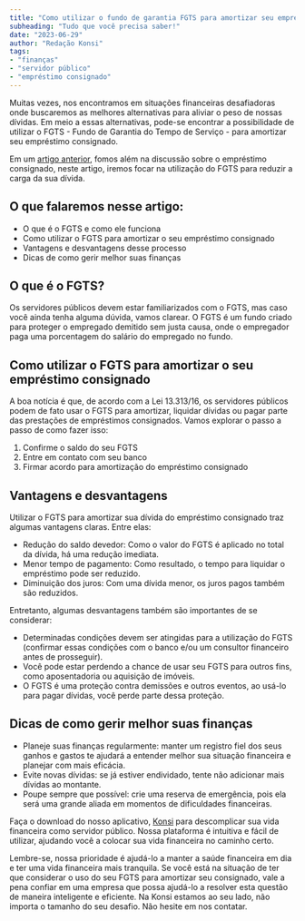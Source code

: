 ```yaml
---
title: "Como utilizar o fundo de garantia FGTS para amortizar seu empréstimo consignado"
subheading: "Tudo que você precisa saber!"
date: "2023-06-29"
author: "Redação Konsi"
tags:
- "finanças"
- "servidor público"
- "empréstimo consignado"
---
```


Muitas vezes, nos encontramos em situações financeiras desafiadoras onde buscaremos as melhores alternativas para aliviar o peso de nossas dívidas. Em meio a essas alternativas, pode-se encontrar a possibilidade de utilizar o FGTS - Fundo de Garantia do Tempo de Serviço - para amortizar seu empréstimo consignado.

Em um [artigo anterior](https://konsi.com.br/postagens/como-utilizar-o-fgts-para-amortizar-o-empréstimo-consignado), fomos além na discussão sobre o empréstimo consignado, neste artigo, iremos focar na utilização do FGTS para reduzir a carga da sua dívida.

## O que falaremos nesse artigo:
- O que é o FGTS e como ele funciona
- Como utilizar o FGTS para amortizar o seu empréstimo consignado
- Vantagens e desvantagens desse processo
- Dicas de como gerir melhor suas finanças

## O que é o FGTS?

Os servidores públicos devem estar familiarizados com o FGTS, mas caso você ainda tenha alguma dúvida, vamos clarear. O FGTS é um fundo criado para proteger o empregado demitido sem justa causa, onde o empregador paga uma porcentagem do salário do empregado no fundo. 

## Como utilizar o FGTS para amortizar o seu empréstimo consignado

A boa notícia é que, de acordo com a Lei 13.313/16, os servidores públicos podem de fato usar o FGTS para amortizar, liquidar dívidas ou pagar parte das prestações de empréstimos consignados. Vamos explorar o passo a passo de como fazer isso:
1. Confirme o saldo do seu FGTS
2. Entre em contato com seu banco
3. Firmar acordo para amortização do empréstimo consignado

## Vantagens e desvantagens

Utilizar o FGTS para amortizar sua dívida do empréstimo consignado traz algumas vantagens claras. Entre elas:
- Redução do saldo devedor: Como o valor do FGTS é aplicado no total da dívida, há uma redução imediata.
- Menor tempo de pagamento: Como resultado, o tempo para liquidar o empréstimo pode ser reduzido.
- Diminuição dos juros: Com uma dívida menor, os juros pagos também são reduzidos.

Entretanto, algumas desvantagens também são importantes de se considerar:
- Determinadas condições devem ser atingidas para a utilização do FGTS (confirmar essas condições com o banco e/ou um consultor financeiro antes de prosseguir).
- Você pode estar perdendo a chance de usar seu FGTS para outros fins, como aposentadoria ou aquisição de imóveis.
- O FGTS é uma proteção contra demissões e outros eventos, ao usá-lo para pagar dívidas, você perde parte dessa proteção.

## Dicas de como gerir melhor suas finanças

- Planeje suas finanças regularmente: manter um registro fiel dos seus ganhos e gastos te ajudará a entender melhor sua situação financeira e planejar com mais eficácia.
- Evite novas dívidas: se já estiver endividado, tente não adicionar mais dívidas ao montante.
- Poupe sempre que possível: crie uma reserva de emergência, pois ela será uma grande aliada em momentos de dificuldades financeiras.

Faça o download do nosso aplicativo, [Konsi](http://konsi.com.br/download) para descomplicar sua vida financeira como servidor público. Nossa plataforma é intuitiva e fácil de utilizar, ajudando você a colocar sua vida financeira no caminho certo.

Lembre-se, nossa prioridade é ajudá-lo a manter a saúde financeira em dia e ter uma vida financeira mais tranquila. Se você está na situação de ter que considerar o uso do seu FGTS para amortizar seu consignado, vale a pena confiar em uma empresa que possa ajudá-lo a resolver esta questão de maneira inteligente e eficiente. Na Konsi estamos ao seu lado, não importa o tamanho do seu desafio. Não hesite em nos contatar.